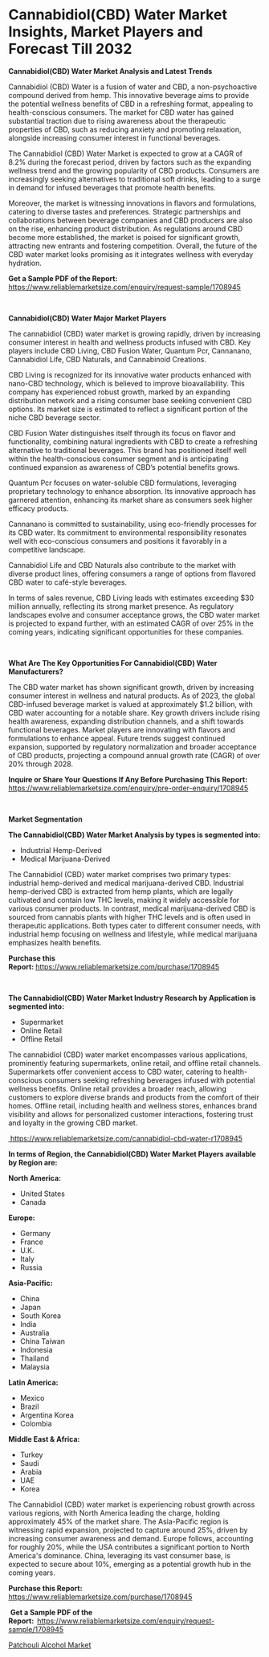 <p><h1>Cannabidiol(CBD) Water Market Insights, Market Players and Forecast Till 2032</h1></p><p><strong>Cannabidiol(CBD) Water Market Analysis and Latest Trends</strong></p>
<p><p>Cannabidiol (CBD) Water is a fusion of water and CBD, a non-psychoactive compound derived from hemp. This innovative beverage aims to provide the potential wellness benefits of CBD in a refreshing format, appealing to health-conscious consumers. The market for CBD water has gained substantial traction due to rising awareness about the therapeutic properties of CBD, such as reducing anxiety and promoting relaxation, alongside increasing consumer interest in functional beverages.</p><p>The Cannabidiol (CBD) Water Market is expected to grow at a CAGR of 8.2% during the forecast period, driven by factors such as the expanding wellness trend and the growing popularity of CBD products. Consumers are increasingly seeking alternatives to traditional soft drinks, leading to a surge in demand for infused beverages that promote health benefits.</p><p>Moreover, the market is witnessing innovations in flavors and formulations, catering to diverse tastes and preferences. Strategic partnerships and collaborations between beverage companies and CBD producers are also on the rise, enhancing product distribution. As regulations around CBD become more established, the market is poised for significant growth, attracting new entrants and fostering competition. Overall, the future of the CBD water market looks promising as it integrates wellness with everyday hydration.</p></p>
<p><strong>Get a Sample PDF of the Report:&nbsp;</strong> <a href="https://www.reliablemarketsize.com/enquiry/request-sample/1708945?utm_campaign=1133&utm_medium=2&utm_source=Github&utm_content=ia&utm_term=10012025&utm_id=cannabidiolcbd-water">https://www.reliablemarketsize.com/enquiry/request-sample/1708945</a></p>
<p>&nbsp;</p>
<p><strong>Cannabidiol(CBD) Water Major Market Players</strong></p>
<p><p>The cannabidiol (CBD) water market is growing rapidly, driven by increasing consumer interest in health and wellness products infused with CBD. Key players include CBD Living, CBD Fusion Water, Quantum Pcr, Cannanano, Cannabidiol Life, CBD Naturals, and Cannabinoid Creations.</p><p>CBD Living is recognized for its innovative water products enhanced with nano-CBD technology, which is believed to improve bioavailability. This company has experienced robust growth, marked by an expanding distribution network and a rising consumer base seeking convenient CBD options. Its market size is estimated to reflect a significant portion of the niche CBD beverage sector.</p><p>CBD Fusion Water distinguishes itself through its focus on flavor and functionality, combining natural ingredients with CBD to create a refreshing alternative to traditional beverages. This brand has positioned itself well within the health-conscious consumer segment and is anticipating continued expansion as awareness of CBD’s potential benefits grows.</p><p>Quantum Pcr focuses on water-soluble CBD formulations, leveraging proprietary technology to enhance absorption. Its innovative approach has garnered attention, enhancing its market share as consumers seek higher efficacy products.</p><p>Cannanano is committed to sustainability, using eco-friendly processes for its CBD water. Its commitment to environmental responsibility resonates well with eco-conscious consumers and positions it favorably in a competitive landscape.</p><p>Cannabidiol Life and CBD Naturals also contribute to the market with diverse product lines, offering consumers a range of options from flavored CBD water to café-style beverages.</p><p>In terms of sales revenue, CBD Living leads with estimates exceeding $30 million annually, reflecting its strong market presence. As regulatory landscapes evolve and consumer acceptance grows, the CBD water market is projected to expand further, with an estimated CAGR of over 25% in the coming years, indicating significant opportunities for these companies.</p></p>
<p>&nbsp;</p>
<p><strong>What Are The Key Opportunities For Cannabidiol(CBD) Water Manufacturers?</strong></p>
<p><p>The CBD water market has shown significant growth, driven by increasing consumer interest in wellness and natural products. As of 2023, the global CBD-infused beverage market is valued at approximately $1.2 billion, with CBD water accounting for a notable share. Key growth drivers include rising health awareness, expanding distribution channels, and a shift towards functional beverages. Market players are innovating with flavors and formulations to enhance appeal. Future trends suggest continued expansion, supported by regulatory normalization and broader acceptance of CBD products, projecting a compound annual growth rate (CAGR) of over 20% through 2028.</p></p>
<p><strong>Inquire or Share Your Questions If Any Before Purchasing This Report:</strong> <a href="https://www.reliablemarketsize.com/enquiry/pre-order-enquiry/1708945?utm_campaign=1133&utm_medium=2&utm_source=Github&utm_content=ia&utm_term=10012025&utm_id=cannabidiolcbd-water">https://www.reliablemarketsize.com/enquiry/pre-order-enquiry/1708945</a></p>
<p>&nbsp;</p>
<p><strong>Market Segmentation</strong></p>
<p><strong>The Cannabidiol(CBD) Water Market Analysis by types is segmented into:</strong></p>
<p><ul><li>Industrial Hemp-Derived</li><li>Medical Marijuana-Derived</li></ul></p>
<p><p>The Cannabidiol (CBD) water market comprises two primary types: industrial hemp-derived and medical marijuana-derived CBD. Industrial hemp-derived CBD is extracted from hemp plants, which are legally cultivated and contain low THC levels, making it widely accessible for various consumer products. In contrast, medical marijuana-derived CBD is sourced from cannabis plants with higher THC levels and is often used in therapeutic applications. Both types cater to different consumer needs, with industrial hemp focusing on wellness and lifestyle, while medical marijuana emphasizes health benefits.</p></p>
<p><strong>Purchase this Report:&nbsp;</strong><a href="https://www.reliablemarketsize.com/purchase/1708945?utm_campaign=1133&utm_medium=2&utm_source=Github&utm_content=ia&utm_term=10012025&utm_id=cannabidiolcbd-water">https://www.reliablemarketsize.com/purchase/1708945</a></p>
<p>&nbsp;</p>
<p><strong>The Cannabidiol(CBD) Water Market Industry Research by Application is segmented into:</strong></p>
<p><ul><li>Supermarket</li><li>Online Retail</li><li>Offline Retail</li></ul></p>
<p><p>The cannabidiol (CBD) water market encompasses various applications, prominently featuring supermarkets, online retail, and offline retail channels. Supermarkets offer convenient access to CBD water, catering to health-conscious consumers seeking refreshing beverages infused with potential wellness benefits. Online retail provides a broader reach, allowing customers to explore diverse brands and products from the comfort of their homes. Offline retail, including health and wellness stores, enhances brand visibility and allows for personalized customer interactions, fostering trust and loyalty in the growing CBD market.</p></p>
<p><a href="https://www.reliablemarketsize.com/cannabidiol-cbd-water-r1708945?utm_campaign=1133&utm_medium=2&utm_source=Github&utm_content=ia&utm_term=10012025&utm_id=cannabidiolcbd-water">&nbsp;https://www.reliablemarketsize.com/cannabidiol-cbd-water-r1708945</a></p>
<p><strong>In terms of Region, the Cannabidiol(CBD) Water Market Players available by Region are:</strong></p>
<p>
    <p> <strong> North America: </strong>
        <ul>
            <li>United States</li>
            <li>Canada</li>
        </ul>
        </p> 
    <p> <strong> Europe: </strong>
        <ul>
            <li>Germany</li>
            <li>France</li>
            <li>U.K.</li>
            <li>Italy</li>
            <li>Russia</li>
        </ul>
        </p> 
    <p> <strong> Asia-Pacific: </strong>
        <ul>
            <li>China</li>
            <li>Japan</li>
            <li>South Korea</li>
            <li>India</li>
            <li>Australia</li>
            <li>China Taiwan</li>
            <li>Indonesia</li>
            <li>Thailand</li>
            <li>Malaysia</li>
        </ul>
        </p> 
    <p> <strong> Latin America: </strong>
        <ul>
            <li>Mexico</li>
            <li>Brazil</li>
            <li>Argentina Korea</li>
            <li>Colombia</li>
        </ul>
        </p> 
    <p> <strong> Middle East & Africa: </strong>
        <ul>
            <li>Turkey</li>
            <li>Saudi</li>
            <li>Arabia</li>
            <li>UAE</li>
            <li>Korea</li>
        </ul>
    </p>
    </p>
<p><p>The Cannabidiol (CBD) water market is experiencing robust growth across various regions, with North America leading the charge, holding approximately 45% of the market share. The Asia-Pacific region is witnessing rapid expansion, projected to capture around 25%, driven by increasing consumer awareness and demand. Europe follows, accounting for roughly 20%, while the USA contributes a significant portion to North America's dominance. China, leveraging its vast consumer base, is expected to secure about 10%, emerging as a potential growth hub in the coming years.</p></p>
<p><strong>Purchase this Report: </strong><a href="https://www.reliablemarketsize.com/purchase/1708945?utm_campaign=1133&utm_medium=2&utm_source=Github&utm_content=ia&utm_term=10012025&utm_id=cannabidiolcbd-water">https://www.reliablemarketsize.com/purchase/1708945</a></p>
<p>&nbsp;<strong>Get a Sample PDF of the Report:&nbsp;&nbsp;</strong><a href="https://www.reliablemarketsize.com/enquiry/request-sample/1708945?utm_campaign=1133&utm_medium=2&utm_source=Github&utm_content=ia&utm_term=10012025&utm_id=cannabidiolcbd-water">https://www.reliablemarketsize.com/enquiry/request-sample/1708945</a></p>
<p><strong></strong></p>
<p><p><a href="https://github.com/WillieWoodard/Market-Research-Report-List-7/blob/main/patchouli-alcohol-market.md?utm_campaign=1133&utm_medium=2&utm_source=Github&utm_content=ia&utm_term=10012025&utm_id=cannabidiolcbd-water">Patchouli Alcohol Market</a></p></p>